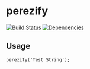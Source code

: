 # perezify

[![Build Status][travis-image]][travis-url]
[![Dependencies][dep-image]][dep-url]

[travis-url]: https://travis-ci.org/leventekk/perezify
[travis-image]: https://travis-ci.org/leventekk/perezify.png

[dep-url]: https://david-dm.org/leventekk/perezify
[dep-image]: http://img.shields.io/david/leventekk/perezify.svg

## Usage
```
perezify('Test String');
```